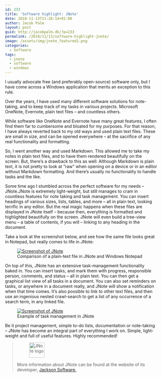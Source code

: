 ```yaml
---
id: 233
title: 'Software highlight: JNote'
date: 2018-11-13T21:28:14+01:00
author: Jacob Palm
layout: post
guid: http://jacobpalm.dk/?p=233
permalink: /2018/11/13/software-highlight-jnote/
image: /assets/img/jnote_featured2.png
categories:
  - Software
tags:
  - jnote
  - software
  - windows
---
```

I usually advocate free (and preferably open-source) software only, but I have come across a Windows application that merits an exception to this rule.

Over the years, I have used many different software solutions for note-taking, and to keep track of my tasks in various projects. Microsoft OneNote, Evernote, plain text files &#8211; and countless others.

While software like OneNote and Evernote have many great features, I often find them far to cumbersome and bloated for my purposes. For that reason, I have always reverted back to my old ways and used plain text files. These are small in size, and can be opened everywhere &#8211; at the sacrifice of any real functionality and formatting.

So, I went another way and used Markdown. This allowed me to take my notes in plain text files, and to have them rendered beautifully on the screen. But, there&#8217;s a drawback to this as well: Although Markdown is plain text, it is not pretty to look at &#8220;raw&#8221; when opening on a device or in an editor without Markdown formatting. And there&#8217;s usually no functionality to handle tasks and the like.

Some time ago I stumbled across the perfect software for my needs &#8211; JNote.<span style="font-size: inherit;">JNote is extremely light-weight, but still manages to cram in countless features for note taking and task management. You can insert headings of various sizes, lists, tables, and more &#8211; all in plain text, looking terrific in any editor. But the real magic happens when these files are displayed in JNote itself &#8211; because then, everything is formatted and highlighted beautifully on the screen. JNote will even build a tree-view menu &#8211; a table of contents, if you will &#8211; linking to any heading in the document.</span>

Take a look at the screenshot below, and see how the same file looks great in Notepad, but really comes to life in JNote:

<div class="wp-block-image">
  <figure class="aligncenter"><a href="http://jacobpalm.dk/wp-content/uploads/2018/11/jnote.png" rel="noopener noreferrer"><img src="https://jacobpalm.dk/wp-content/uploads/2018/11/jnote.png" alt="Screenshot of JNote" class="wp-image-250" srcset="https://jacobpalm.dk/wp-content/uploads/2018/11/jnote.png 1511w, https://jacobpalm.dk/wp-content/uploads/2018/11/jnote-300x168.png 300w, https://jacobpalm.dk/wp-content/uploads/2018/11/jnote-768x429.png 768w" sizes="(max-width: 1511px) 100vw, 1511px" /></a><figcaption>Comparison of a plain-text file in JNote and Windows Notepad</figcaption></figure>
</div>

On top of this, JNote has an extensive task-management functionality baked in. You can insert tasks, and mark them with progress, responsible person, comments, and status &#8211; all in plain text. You can then get a graphical list view of all tasks in a document. You can also set reminders on tasks, or anywhere in a document really, and JNote will show a notification when that time comes. It&#8217;s also possible to link to other text files, and then use an ingenious nested crawl-search to get a list of any occurrence of a search term, in any linked file.

<div class="wp-block-image">
  <figure class="aligncenter"><a href="http://jacobpalm.dk/wp-content/uploads/2018/11/jnote_2.png" rel="noopener noreferrer"><img src="https://jacobpalm.dk/wp-content/uploads/2018/11/jnote_2.png" alt="Screenshot of JNote" class="wp-image-254" srcset="https://jacobpalm.dk/wp-content/uploads/2018/11/jnote_2.png 896w, https://jacobpalm.dk/wp-content/uploads/2018/11/jnote_2-300x208.png 300w, https://jacobpalm.dk/wp-content/uploads/2018/11/jnote_2-768x533.png 768w" sizes="(max-width: 896px) 100vw, 896px" /></a><figcaption>Example of task management in JNote</figcaption></figure>
</div>

Be it project management, simple to-do lists, documentation or note-taking &#8211; JNote has become an integral part of everything I work on. Simple, light-weight and full of useful features. Highly recommended!

> <figure><img class="wp-image-256 alignleft" src="http://jacobpalm.dk/wp-content/uploads/2018/11/color_logo_transparent-150x150.png" alt="JNote logo" width="50" height="50" srcset="https://jacobpalm.dk/wp-content/uploads/2018/11/color_logo_transparent-150x150.png 150w, https://jacobpalm.dk/wp-content/uploads/2018/11/color_logo_transparent-300x300.png 300w, https://jacobpalm.dk/wp-content/uploads/2018/11/color_logo_transparent.png 400w" sizes="(max-width: 50px) 100vw, 50px" /></figure>
> 
> More information about JNote can be found at the website of its developer, <a href="http://jacksonsoftware.io/jnote/" target="_blank" rel="noopener noreferrer">Jackson Software.</a>